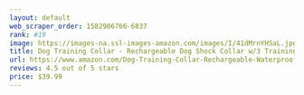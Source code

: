 ```yaml
---
layout: default 
﻿web_scraper_order: 1582906766-6837
rank: #19
image: https://images-na.ssl-images-amazon.com/images/I/41dMrnYHSaL.jpg
title: Dog Training Collar - Rechargeable Dog Shock Collar w/3 Training Modes, Beep, Vibration and…
url: https://www.amazon.com/Dog-Training-Collar-Rechargeable-Waterproof/dp/B075FV9Z6B/ref=zg_mw_pet-supplies_19?_encoding=UTF8&psc=1&refRID=1681C9HM719PR5VMS4KX
reviews: 4.5 out of 5 stars
price: $39.99 
---
```

